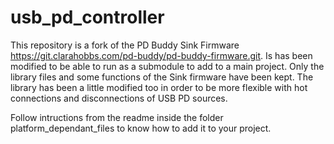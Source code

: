usb_pd_controller
=================

This repository is a fork of the PD Buddy Sink Firmware https://git.clarahobbs.com/pd-buddy/pd-buddy-firmware.git.
Is has been modified to be able to run as a submodule to add to a main project. Only the library files and some functions of the Sink firmware have been kept. The library has been a little modified too in order to be more flexible with hot connections and disconnections of USB PD sources.

Follow intructions from the readme inside the folder platform_dependant_files to know how to add it to your project.